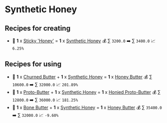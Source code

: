 # Synthetic Honey

## Recipes for creating

* 🍳 **1** x [Sticky 'Honey'](<Sticky 'Honey'.md>) = **1** x [Synthetic Honey](<Synthetic Honey.md>) 💰 ∑ `3200.0` ➡️ ∑ `3400.0` 📈 `6.25%`


## Recipes for using

* 🍳 **1** x [Churned Butter](<Churned Butter.md>) + **1** x [Synthetic Honey](<Synthetic Honey.md>) = **1** x [Honey Butter](<Honey Butter.md>) 💰 ∑ `10600.0` ➡️ ∑ `32000.0` 📈 `201.89%`
* 🍳 **1** x [Proto-Butter](<Proto-Butter.md>) + **1** x [Synthetic Honey](<Synthetic Honey.md>) = **1** x [Honied Proto-Butter](<Honied Proto-Butter.md>) 💰 ∑ `12800.0` ➡️ ∑ `36000.0` 📈 `181.25%`
* 🍳 **1** x [Bone Butter](<Bone Butter.md>) + **1** x [Synthetic Honey](<Synthetic Honey.md>) = **1** x [Honey Butter](<Honey Butter.md>) 💰 ∑ `35400.0` ➡️ ∑ `32000.0` 📈 `-9.60%`
